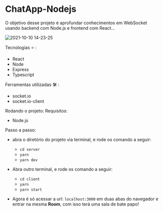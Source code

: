 # ChatApp-Nodejs
O objetivo desse projeto é aprofundar conhecimentos em WebSocket usando backend com Node.js e frontend com React...

![2021-10-10 14-23-25](https://user-images.githubusercontent.com/71266824/136707171-bfc45d3d-63df-4337-9d81-f2bbb1436d95.gif)

Tecnologias ⭐ :
- React
- Node
- Express
- Typescript

Ferramentas utilizadas 🛠️ :
- socket.io
- socket.io-client

Rodando o projeto:
Requisitos:
- Node.js


Passo a passo:
- abra o diretório do projeto via terminal, e rode os comando a seguir:
  - `cd server`
  - `yarn`
  - `yarn dev`

- Abra outro terminal, e rode os comando a seguir:
  - `cd client`
  - `yarn`
  - `yarn start`

- Agora é só acessar a url: `localhost:3000` em duas abas do navegador e entrar na mesma **Room**, com isso terá uma sala de bate papo!
